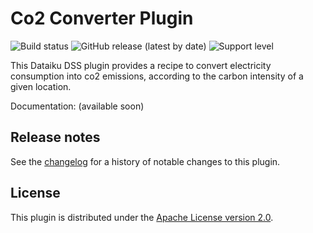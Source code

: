 # Co2 Converter Plugin

![Build status](https://github.com/dataiku/dss-plugin-co2/actions/workflows/auto-make.yml/badge.svg) ![GitHub release (latest by date)](https://img.shields.io/github/v/release/dataiku/dss-plugin-co2?logo=github) ![Support level](https://img.shields.io/badge/support-Tier%202-yellowgreen)

This Dataiku DSS plugin provides a recipe to convert electricity consumption into co2 emissions, according to the carbon intensity of a given location.

Documentation: (available soon)

## Release notes

See the [changelog](CHANGELOG.md) for a history of notable changes to this plugin.

## License

This plugin is distributed under the [Apache License version 2.0](LICENSE).
